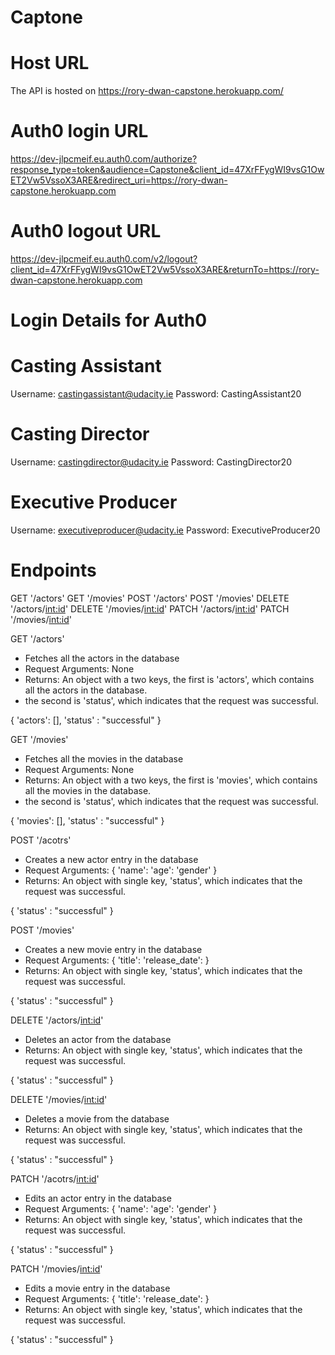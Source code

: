 # Captone

#### 

# Host URL

The API is hosted on https://rory-dwan-capstone.herokuapp.com/

# Auth0 login URL

https://dev-jlpcmeif.eu.auth0.com/authorize?response_type=token&audience=Capstone&client_id=47XrFFygWI9vsG1OwET2Vw5VssoX3ARE&redirect_uri=https://rory-dwan-capstone.herokuapp.com

# Auth0 logout URL

https://dev-jlpcmeif.eu.auth0.com/v2/logout?client_id=47XrFFygWI9vsG1OwET2Vw5VssoX3ARE&returnTo=https://rory-dwan-capstone.herokuapp.com

# Login Details for Auth0

# Casting Assistant
Username: castingassistant@udacity.ie
Password: CastingAssistant20

# Casting Director
Username: castingdirector@udacity.ie
Password: CastingDirector20

# Executive Producer
Username: executiveproducer@udacity.ie
Password: ExecutiveProducer20

# Endpoints

GET '/actors'
GET '/movies'
POST '/actors'
POST '/movies'
DELETE '/actors/<int:id>'
DELETE '/movies/<int:id>'
PATCH '/actors/<int:id>'
PATCH '/movies/<int:id>'

GET '/actors'
- Fetches all the actors in the database
- Request Arguments: None
- Returns: An object with a two keys, the first is 'actors', which contains all the actors in the database.
- the second is 'status', which indicates that the request was successful.

{
    'actors': [],
    'status' : "successful"
}

GET '/movies'
- Fetches all the movies in the database
- Request Arguments: None
- Returns: An object with a two keys, the first is 'movies', which contains all the movies in the database.
- the second is 'status', which indicates that the request was successful.

{
    'movies': [],
    'status' : "successful"
}

POST '/acotrs'
- Creates a new actor entry in the database
- Request Arguments: {
    'name':
    'age':
    'gender'
}
- Returns: An object with single key, 'status', which indicates that the request was successful.

{
    'status' : "successful"
}

POST '/movies'
- Creates a new movie entry in the database
- Request Arguments: {
    'title': 
    'release_date': 
}
- Returns: An object with single key, 'status', which indicates that the request was successful.

{
    'status' : "successful"
}

DELETE '/actors/<int:id>'
- Deletes an actor from the database
- Returns: An object with single key, 'status', which indicates that the request was successful.

{
    'status' : "successful"
}

DELETE '/movies/<int:id>'
- Deletes a movie from the database
- Returns: An object with single key, 'status', which indicates that the request was successful.

{
    'status' : "successful"
}

PATCH '/acotrs/<int:id>'
- Edits an actor entry in the database
- Request Arguments: {
    'name':
    'age':
    'gender'
}
- Returns: An object with single key, 'status', which indicates that the request was successful.

{
    'status' : "successful"
}

PATCH '/movies/<int:id>'
- Edits a movie entry in the database
- Request Arguments: {
    'title':
    'release_date':
}
- Returns: An object with single key, 'status', which indicates that the request was successful.

{
    'status' : "successful"
}
